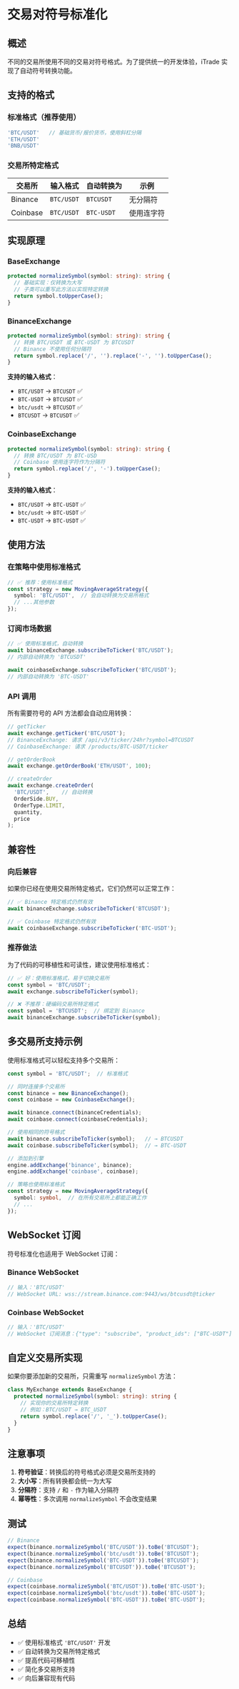 # 交易对符号标准化

## 概述

不同的交易所使用不同的交易对符号格式。为了提供统一的开发体验，iTrade 实现了自动符号转换功能。

## 支持的格式

### 标准格式（推荐使用）
```typescript
'BTC/USDT'   // 基础货币/报价货币，使用斜杠分隔
'ETH/USDT'
'BNB/USDT'
```

### 交易所特定格式

| 交易所 | 输入格式 | 自动转换为 | 示例 |
|--------|---------|-----------|------|
| Binance | `BTC/USDT` | `BTCUSDT` | 无分隔符 |
| Coinbase | `BTC/USDT` | `BTC-USDT` | 使用连字符 |

## 实现原理

### BaseExchange

```typescript
protected normalizeSymbol(symbol: string): string {
  // 基础实现：仅转换为大写
  // 子类可以重写此方法以实现特定转换
  return symbol.toUpperCase();
}
```

### BinanceExchange

```typescript
protected normalizeSymbol(symbol: string): string {
  // 转换 BTC/USDT 或 BTC-USDT 为 BTCUSDT
  // Binance 不使用任何分隔符
  return symbol.replace('/', '').replace('-', '').toUpperCase();
}
```

**支持的输入格式**：
- `BTC/USDT` → `BTCUSDT` ✅
- `BTC-USDT` → `BTCUSDT` ✅
- `btc/usdt` → `BTCUSDT` ✅
- `BTCUSDT` → `BTCUSDT` ✅

### CoinbaseExchange

```typescript
protected normalizeSymbol(symbol: string): string {
  // 转换 BTC/USDT 为 BTC-USD
  // Coinbase 使用连字符作为分隔符
  return symbol.replace('/', '-').toUpperCase();
}
```

**支持的输入格式**：
- `BTC/USDT` → `BTC-USDT` ✅
- `btc/usdt` → `BTC-USDT` ✅
- `BTC-USDT` → `BTC-USDT` ✅

## 使用方法

### 在策略中使用标准格式

```typescript
// ✅ 推荐：使用标准格式
const strategy = new MovingAverageStrategy({
  symbol: 'BTC/USDT',  // 会自动转换为交易所格式
  // ...其他参数
});
```

### 订阅市场数据

```typescript
// ✅ 使用标准格式，自动转换
await binanceExchange.subscribeToTicker('BTC/USDT');
// 内部自动转换为 'BTCUSDT'

await coinbaseExchange.subscribeToTicker('BTC/USDT');
// 内部自动转换为 'BTC-USDT'
```

### API 调用

所有需要符号的 API 方法都会自动应用转换：

```typescript
// getTicker
await exchange.getTicker('BTC/USDT');
// BinanceExchange: 请求 /api/v3/ticker/24hr?symbol=BTCUSDT
// CoinbaseExchange: 请求 /products/BTC-USDT/ticker

// getOrderBook
await exchange.getOrderBook('ETH/USDT', 100);

// createOrder
await exchange.createOrder(
  'BTC/USDT',    // 自动转换
  OrderSide.BUY,
  OrderType.LIMIT,
  quantity,
  price
);
```

## 兼容性

### 向后兼容

如果你已经在使用交易所特定格式，它们仍然可以正常工作：

```typescript
// ✅ Binance 特定格式仍然有效
await binanceExchange.subscribeToTicker('BTCUSDT');

// ✅ Coinbase 特定格式仍然有效
await coinbaseExchange.subscribeToTicker('BTC-USDT');
```

### 推荐做法

为了代码的可移植性和可读性，建议使用标准格式：

```typescript
// ✅ 好：使用标准格式，易于切换交易所
const symbol = 'BTC/USDT';
await exchange.subscribeToTicker(symbol);

// ❌ 不推荐：硬编码交易所特定格式
const symbol = 'BTCUSDT';  // 绑定到 Binance
await binanceExchange.subscribeToTicker(symbol);
```

## 多交易所支持示例

使用标准格式可以轻松支持多个交易所：

```typescript
const symbol = 'BTC/USDT';  // 标准格式

// 同时连接多个交易所
const binance = new BinanceExchange();
const coinbase = new CoinbaseExchange();

await binance.connect(binanceCredentials);
await coinbase.connect(coinbaseCredentials);

// 使用相同的符号格式
await binance.subscribeToTicker(symbol);   // → BTCUSDT
await coinbase.subscribeToTicker(symbol);  // → BTC-USDT

// 添加到引擎
engine.addExchange('binance', binance);
engine.addExchange('coinbase', coinbase);

// 策略也使用标准格式
const strategy = new MovingAverageStrategy({
  symbol: symbol,  // 在所有交易所上都能正确工作
  // ...
});
```

## WebSocket 订阅

符号标准化也适用于 WebSocket 订阅：

### Binance WebSocket

```typescript
// 输入：'BTC/USDT'
// WebSocket URL: wss://stream.binance.com:9443/ws/btcusdt@ticker
```

### Coinbase WebSocket

```typescript
// 输入：'BTC/USDT'
// WebSocket 订阅消息：{"type": "subscribe", "product_ids": ["BTC-USDT"], ...}
```

## 自定义交易所实现

如果你要添加新的交易所，只需重写 `normalizeSymbol` 方法：

```typescript
class MyExchange extends BaseExchange {
  protected normalizeSymbol(symbol: string): string {
    // 实现你的交易所特定转换
    // 例如：BTC/USDT → BTC_USDT
    return symbol.replace('/', '_').toUpperCase();
  }
}
```

## 注意事项

1. **符号验证**：转换后的符号格式必须是交易所支持的
2. **大小写**：所有转换都会统一为大写
3. **分隔符**：支持 `/` 和 `-` 作为输入分隔符
4. **幂等性**：多次调用 `normalizeSymbol` 不会改变结果

## 测试

```typescript
// Binance
expect(binance.normalizeSymbol('BTC/USDT')).toBe('BTCUSDT');
expect(binance.normalizeSymbol('btc/usdt')).toBe('BTCUSDT');
expect(binance.normalizeSymbol('BTC-USDT')).toBe('BTCUSDT');
expect(binance.normalizeSymbol('BTCUSDT')).toBe('BTCUSDT');

// Coinbase
expect(coinbase.normalizeSymbol('BTC/USDT')).toBe('BTC-USDT');
expect(coinbase.normalizeSymbol('btc/usdt')).toBe('BTC-USDT');
expect(coinbase.normalizeSymbol('BTC-USDT')).toBe('BTC-USDT');
```

## 总结

- ✅ 使用标准格式 `'BTC/USDT'` 开发
- ✅ 自动转换为交易所特定格式
- ✅ 提高代码可移植性
- ✅ 简化多交易所支持
- ✅ 向后兼容现有代码

